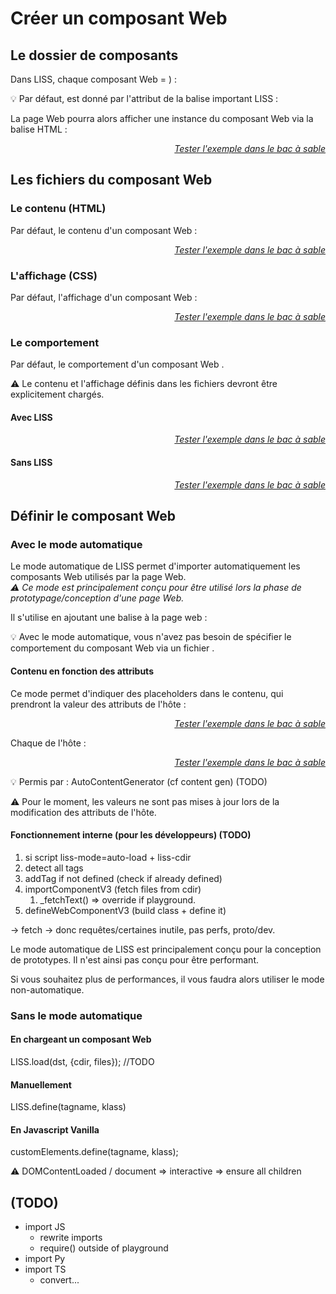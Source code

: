 <!DOCTYPE html>
<html lang="fr">
    <head>
        <meta charset="utf8"/>
        <title>LISS</title>
        <meta name="color-scheme" content="dark light">
        <meta name="viewport" content="width=device-width, initial-scale=1"/>
        <link   href="/V3/skeleton/liss/index.css"  rel="stylesheet">
        <script  src="/V3/skeleton/liss/index.js"   type="module" blocking="render" async></script>
    </head>
    <body code-langs="js,bry">
        <main>

# Créer un composant Web

## Le dossier de composants

Dans LISS, chaque composant Web <script type="c-text"><h>$TAGNAME</h></script> est défini par un ensemble de fichiers contenus dans le dossier <script type="c-text"><h>$CDIR</h>/<h>$TAGNAME</h>/</script>.
Concrètement, votre projet pourra avoir l'arborescence suivante (avec <script type="c-text"><h>$CDIR</h></script> = <script type="c-text">/components/</script>) :

<script type="c-bash">
├── index.html # votre page web.
├── LISS.js    # la bibliothèque LISS
└── components # <h>$CDIR</h>, le répertoire contenant vos composants Web.
    └── hello-world    # défini le composant Web "hello-world".
        ├── index.html # le contenu  du composant Web "hello-world".
        └── index.css  # l'affichage du composant Web "hello-world".
</script>

💡 Par défaut, <script type="c-text"><h>$CDIR</h></script> est donné par l'attribut <script type="c-html">liss-cdir</script> de la balise <script type="c-html"><script></script> important LISS :
<script type="c-html">
    <!DOCTYPE html>
    <html>
        <head>
            ...
            <script type="module" src="<h>$LISS</h>" liss-cdir="<h>$CDIR</h>"><xscript>
        </head>
        <body>...<xbody>
    </html>
</script>

La page Web pourra alors afficher une instance du composant Web via la balise HTML <script type="c-text"><<h>$TAGNAME</h>></script> :

<liss-playground name="hello-world" show="page.html,output">
</liss-playground>
<div style="text-align:right"><a href="../../playground/?example=hello-world"><i>Tester l'exemple dans le bac à sable</i></a></div>

## Les fichiers du composant Web


### Le contenu (HTML)

Par défaut, le contenu d'un composant Web <script type="c-text"><h>$NAME</h></script> est défini par le fichier <script type="c-text"><h>$CDIR</h>/<h>$NAME</h>/index.html</script> :

<liss-playground name="hello-world" show="index.html,output">
</liss-playground>
<div style="text-align:right"><a href="../../playground/?example=hello-world"><i>Tester l'exemple dans le bac à sable</i></a></div>


### L'affichage (CSS)

Par défaut, l'affichage d'un composant Web <script type="c-text"><h>$NAME</h></script> est défini par le fichier <script type="c-text"><h>$CDIR</h>/<h>$NAME</h>/index.css</script> :

<liss-playground name="hello-world" show="index.css,output">
</liss-playground>
<div style="text-align:right"><a href="../../playground/?example=hello-world"><i>Tester l'exemple dans le bac à sable</i></a></div>

### Le comportement

Par défaut, le comportement d'un composant Web <script type="c-text"><h>$NAME</h></script> est défini par un fichier <script type="c-text"><h>$CDIR</h>/<h>$NAME</h>/index.<h>js|ts|bry</h></script>.

⚠ Le contenu et l'affichage définis dans les fichiers <script type="c-text"><h>$CDIR</h>/<h>$NAME</h>/index.<h>html|css</h></script> devront être explicitement chargés.

#### Avec LISS

<liss-playground name="auto-liss" show="index.code,output">
</liss-playground>
<div style="text-align:right"><a href="../../playground/?example=auto-liss"><i>Tester l'exemple dans le bac à sable</i></a></div>


#### Sans LISS

<liss-playground name="auto-vanilla" show="index.code,output">
</liss-playground>
<div style="text-align:right"><a href="../../playground/?example=auto-vanilla"><i>Tester l'exemple dans le bac à sable</i></a></div>

## Définir le composant Web

### Avec le mode automatique

Le mode automatique de LISS permet d'importer automatiquement les composants Web utilisés par la page Web.\
*⚠ Ce mode est principalement conçu pour être utilisé lors la phase de prototypage/conception d'une page Web.*

Il s'utilise en ajoutant une balise <script type="c-html"><script></script> à la page web :
<script type="c-html">
    <!DOCTYPE html>
    <html>
        <head>
            ...
            <script type="module" src="<h>$LISS</h>"
                liss-cdir="<h>$CDIR</h>"
                liss-mode="auto-load"
            ><xscript>
        </head>
        <body>...<xbody>
    </html>
</script>

💡 Avec le mode automatique, vous n'avez pas besoin de spécifier le comportement du composant Web via un fichier <script type="c-text"><h>$CDIR</h>/<h>$NAME</h>/index.<h>js|ts|bry</h></script>.

#### Contenu en fonction des attributs

Ce mode permet d'indiquer des placeholders dans le contenu, qui prendront la valeur des attributs de l'hôte :
<liss-playground name="auto-attrs" show="index.html,output">
</liss-playground>
<div style="text-align:right"><a href="../../playground/?example=auto-attrs"><i>Tester l'exemple dans le bac à sable</i></a></div>

Chaque <script type="c-text">${<h>$ATTR</h>}</script> est alors remplacé par la valeur de l'attribut <script type="c-text"><h>$ATTR</h></script> de l'hôte :

<liss-playground name="auto-attrs" show="page.html,output">
</liss-playground>
<div style="text-align:right"><a href="../../playground/?example=auto-attrs"><i>Tester l'exemple dans le bac à sable</i></a></div>

💡 Permis par : AutoContentGenerator (cf content gen) (TODO)

⚠ Pour le moment, les valeurs ne sont pas mises à jour lors de la modification des attributs de l'hôte.

#### Fonctionnement interne (pour les développeurs) (TODO)

1. si script liss-mode=auto-load + liss-cdir
1. detect all tags
1. addTag if not defined (check if already defined)
1. importComponentV3 (fetch files from cdir)
    1. _fetchText() => override if playground.
1. defineWebComponentV3 (build class + define it)


-> fetch
-> donc requêtes/certaines inutile, pas perfs, proto/dev.

Le mode automatique de LISS est principalement conçu pour la conception de prototypes. Il n'est ainsi pas conçu pour être performant.

Si vous souhaitez plus de performances, il vous faudra alors utiliser le mode non-automatique.

### Sans le mode automatique

#### En chargeant un composant Web

LISS.load(dst, {cdir, files}); //TODO

#### Manuellement

LISS.define(tagname, klass)

#### En Javascript Vanilla

customElements.define(tagname, klass);

⚠ DOMContentLoaded / document => interactive
    => ensure all children

## (TODO)

- import JS
    - rewrite imports
    - require() outside of playground
- import Py
- import TS
    - convert...

</main>
    </body>
</html>